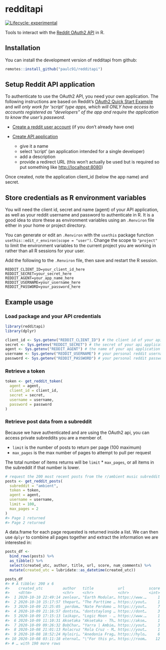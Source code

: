 
<!-- README.md is generated from README.Rmd. Please edit that file -->

# redditapi

<!-- badges: start -->

[![Lifecycle:
experimental](https://img.shields.io/badge/lifecycle-experimental-orange.svg)](https://www.tidyverse.org/lifecycle/#experimental)

<!-- badges: end -->

Tools to interact with the [Reddit OAuth2
API](https://www.reddit.com/dev/api/) in R.

## Installation

You can install the development version of redditapi from github:

``` r
remotes::install_github("paulc91/redditapi")
```

## Setup Reddit API application

To authenticate to use the OAuth2 API, you need your own application.
The following instructions are based on Reddit’s [OAuth2 Quick Start
Example](https://github.com/reddit-archive/reddit/wiki/OAuth2-Quick-Start-Example)
and *will only work for ‘script’ type apps, which will ONLY have access
to accounts registered as “developers” of the app and require the
application to know the user’s password*.

  - [Create a reddit user account](https://www.reddit.com/register/) (if
    you don’t already have one)

  - [Create API application](https://www.reddit.com/prefs/apps/)
    
      - give it a name
      - select ‘script’ (an application intended for a single developer)
      - add a description
      - provide a redirect URL (this won’t actually be used but is
        required so put something like <http://localhost:8080>)

Once created, note the application client\_id (below the app name) and
secret.

## Store credentials as R environment variables

You will need the client id, secret and name (agent) of your API
application, as well as your reddit username and password to
authenticate in R. It is a good idea to store these as environment
variables using an `.Renviron` file either in your home or project
directory.

You can generate or edit an `.Renviron` with the `usethis` package
function `usethis::edit_r_environ(scope = "user")`. Change the scope to
`"project"` to limit the environment variables to the current project
you are working in rather than all R sessions for your user.

Add the following to the `.Renviron` file, then save and restart the R
session.

    REDDIT_CLIENT_ID=your_client_id_here
    REDDIT_SECRET=your_secret_here
    REDDIT_AGENT=your_app_name_here
    REDDIT_USERNAME=your_username_here
    REDDIT_PASSWORD=your_password_here

## Example usage

### Load package and your API credentials

``` r
library(redditapi)
library(dplyr)

client_id <- Sys.getenv("REDDIT_CLIENT_ID") # the client id of your api application
secret <- Sys.getenv("REDDIT_SECRET") # the secret of your api application
agent <- Sys.getenv("REDDIT_AGENT") # the name of your api application
username <- Sys.getenv("REDDIT_USERNAME") # your personal reddit username
password <- Sys.getenv("REDDIT_PASSWORD") # your personal reddit password
```

### Retrieve a token

``` r
token <- get_reddit_token(
  agent = agent,
  client_id = client_id,
  secret = secret,
  username = username,
  password = password
)
```

### Retrieve post data from a subreddit

Because we have authenticated and are using the OAuth2 api, you can
access private subreddits you are a member of.

  - `limit` is the number of posts to return per page (100 maximum)
  - `max_pages` is the max number of pages to attempt to pull per
    request

The total number of items returns will be `limit` \* `max_pages`, or all
items in the subreddit if that number is lower.

``` r
# request the 200 most recent posts from the r/ambient music subreddit
posts <- get_reddit_posts(
  subreddit = "ambient", 
  token = token,
  agent = agent, 
  username = username, 
  limit = 100,
  max_pages = 2 
)
#> Page 1 returned
#> Page 2 returned
```

A data.frame for each page requested is returned inside a list. We can
then use `dplyr` to combine all pages together and extract the
information we are interested in:

``` r
posts_df <- 
  bind_rows(posts) %>% 
  as_tibble() %>% 
  select(created_utc, author, title, url, score, num_comments) %>% 
  mutate(created_utc = lubridate::as_datetime(created_utc))

posts_df
#> # A tibble: 200 x 6
#>    created_utc         author   title           url           score num_comments
#>    <dttm>              <chr>    <chr>           <chr>         <int>        <int>
#>  1 2020-10-10 22:49:14 zenlear… "Earth Modular… https://www.…     1            0
#>  2 2020-10-10 15:17:57 thepart… "The Parttime … https://yout…     1            1
#>  3 2020-10-09 22:25:05 _perdom… "Nate Perdomo … https://yout…     7            1
#>  4 2020-10-09 21:16:57 dontsta… "dontstaylong … https://dont…     3            0
#>  5 2020-10-09 17:15:13 laikapr… "Logic Moon - … https://www.…     1            0
#>  6 2020-10-09 11:10:31 Aksetaka "Aksetaka - Th… https://akse…     1            1
#>  7 2020-10-09 09:26:32 BobChar… "Yarra | Ambie… https://yout…     3            1
#>  8 2020-10-08 21:01:13 Rolacruz "Rola Cruz - M… https://yout…     1            0
#>  9 2020-10-08 18:52:24 Hyloiri… "Anedonia Frag… https://hylo…     6            3
#> 10 2020-10-08 03:11:18 eternal… "\"For this pr… https://room…    12            0
#> # … with 190 more rows
```
